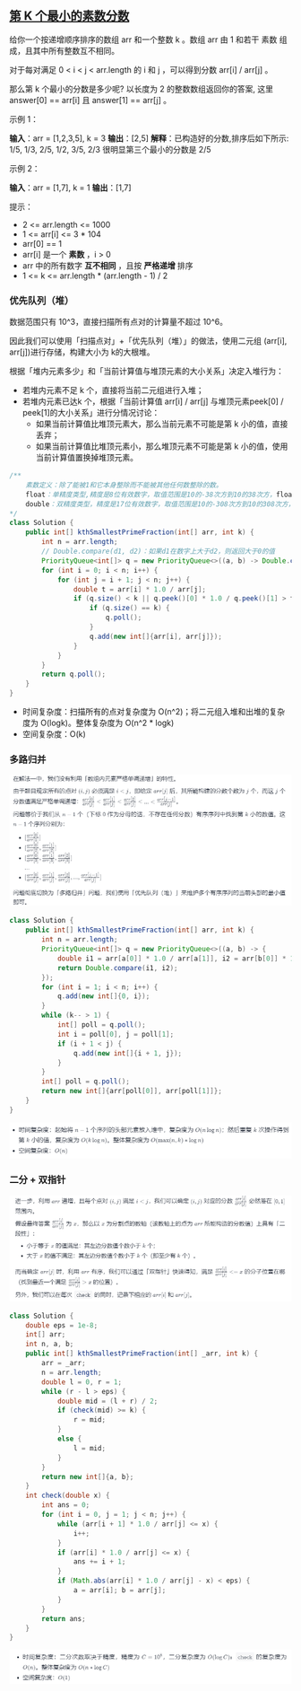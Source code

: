 ## [第 K 个最小的素数分数](https://leetcode-cn.com/problems/k-th-smallest-prime-fraction/)

给你一个按递增顺序排序的数组 arr 和一个整数 k 。数组 arr 由 1 和若干 素数  组成，且其中所有整数互不相同。

对于每对满足 0 < i < j < arr.length 的 i 和 j ，可以得到分数 arr[i] / arr[j] 。

那么第 k 个最小的分数是多少呢?  以长度为 2 的整数数组返回你的答案, 这里 answer[0] == arr[i] 且 answer[1] == arr[j] 。


示例 1：

**输入**：arr = [1,2,3,5], k = 3
**输出**：[2,5]
**解释**：已构造好的分数,排序后如下所示: 
1/5, 1/3, 2/5, 1/2, 3/5, 2/3
很明显第三个最小的分数是 2/5

示例 2：

**输入**：arr = [1,7], k = 1
**输出**：[1,7]


提示：

- 2 <= arr.length <= 1000
- 1 <= arr[i] <= 3 * 104
- arr[0] == 1
- arr[i] 是一个 **素数** ，i > 0
- arr 中的所有数字 **互不相同** ，且按 **严格递增** 排序
- 1 <= k <= arr.length * (arr.length - 1) / 2

### 优先队列（堆）

数据范围只有 10^3，直接扫描所有点对的计算量不超过 10^6。

因此我们可以使用「扫描点对」+「优先队列（堆）」的做法，使用二元组 (arr[i], arr[j])进行存储，构建大小为 k的大根堆。

根据「堆内元素多少」和「当前计算值与堆顶元素的大小关系」决定入堆行为：

- 若堆内元素不足 k 个，直接将当前二元组进行入堆；
- 若堆内元素已达k 个，根据「当前计算值 arr[i] / arr[j] 与堆顶元素peek[0] / peek[1]的大小关系」进行分情况讨论：
  - 如果当前计算值比堆顶元素大，那么当前元素不可能是第 k 小的值，直接丢弃；
  - 如果当前计算值比堆顶元素小，那么堆顶元素不可能是第 k 小的值，使用当前计算值置换掉堆顶元素。

```java
/** 
    素数定义：除了能被1和它本身整除而不能被其他任何数整除的数。
    float：单精度类型,精度是8位有效数字，取值范围是10的-38次方到10的38次方，float占用4个字节的存储空间
    double：双精度类型，精度是17位有效数字，取值范围是10的-308次方到10的308次方，double占用8个字节的存储空间
*/ 
class Solution {
    public int[] kthSmallestPrimeFraction(int[] arr, int k) {
        int n = arr.length;
        // Double.compare(d1, d2)：如果d1在数字上大于d2，则返回大于0的值
        PriorityQueue<int[]> q = new PriorityQueue<>((a, b) -> Double.compare(b[0] * 1.0 / b[1], a[0] * 1.0 / a[1]));
        for (int i = 0; i < n; i++) {
            for (int j = i + 1; j < n; j++) {
                double t = arr[i] * 1.0 / arr[j];
                if (q.size() < k || q.peek()[0] * 1.0 / q.peek()[1] > t) {
                    if (q.size() == k) {
                        q.poll();
                    }
                    q.add(new int[]{arr[i], arr[j]});
                }
            }
        }
        return q.poll();
    }
}
```

- 时间复杂度：扫描所有的点对复杂度为 O(n^2)；将二元组入堆和出堆的复杂度为 O(logk)。整体复杂度为 O(n^2 * logk)
- 空间复杂度：O(k)

### 多路归并

![image-20211129112750888](assets/image-20211129112750888.png)

```java
class Solution {
    public int[] kthSmallestPrimeFraction(int[] arr, int k) {
        int n = arr.length;
        PriorityQueue<int[]> q = new PriorityQueue<>((a, b) -> {
            double i1 = arr[a[0]] * 1.0 / arr[a[1]], i2 = arr[b[0]] * 1.0 / arr[b[1]];
            return Double.compare(i1, i2);
        });
        for (int i = 1; i < n; i++) {
            q.add(new int[]{0, i});
        }
        while (k-- > 1) {
            int[] poll = q.poll();
            int i = poll[0], j = poll[1];
            if (i + 1 < j) {
                q.add(new int[]{i + 1, j});
            }
        }
        int[] poll = q.poll();
        return new int[]{arr[poll[0]], arr[poll[1]]};
    }
}
```

![image-20211129113129562](assets/image-20211129113129562.png)

### 二分 + 双指针

![image-20211129112955798](assets/image-20211129112955798.png)

```java
class Solution {
    double eps = 1e-8;
    int[] arr;
    int n, a, b;
    public int[] kthSmallestPrimeFraction(int[] _arr, int k) {
        arr = _arr;
        n = arr.length;
        double l = 0, r = 1;
        while (r - l > eps) {
            double mid = (l + r) / 2;
            if (check(mid) >= k) {
                r = mid;
            }
            else {
                l = mid;
            }
        }
        return new int[]{a, b};
    }
    int check(double x) {
        int ans = 0;
        for (int i = 0, j = 1; j < n; j++) {
            while (arr[i + 1] * 1.0 / arr[j] <= x) {
                i++;
            }
            if (arr[i] * 1.0 / arr[j] <= x) {
                ans += i + 1;
            }
            if (Math.abs(arr[i] * 1.0 / arr[j] - x) < eps) {
                a = arr[i]; b = arr[j];
            }
        }
        return ans;
    }
}
```

![image-20211129113146448](assets/image-20211129113146448.png)


